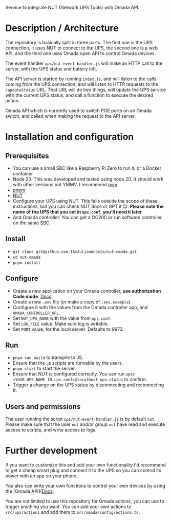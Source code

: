 Service to integrate NUT (Network UPS Tools) with Omada API.

# Description / Architecture
The repository is basically split in three parts. The first one is the UPS connection, it uses NUT to connect to the UPS, the second one is a web API, and the third one uses Omada open API to control Omada devices.

The event handler `ups/nut-event-handler.js` will make an HTTP call to the server, with the UPS status and battery left.

The API server is started by running `index.js`, and will listen to the calls coming from the UPS connection, and will listen to HTTP requests to the `/updateStatus` URL. That URL will do two things, will update the UPS service with the current UPS status, and call a function to execute the desired action.

Omada API which is currently used to switch POE ports on an Omada switch, and called when making the request to the API server.

# Installation and configuration

## Prerequisites
- You can use a small SBC like a Raspberry Pi Zero to run it, or a Docker container. 
- Node 20. This was developed and tested using node 20. It should work with other versions but YMMV. I recommend [nvm](https://github.com/nvm-sh/nvm).
- [pnpm](https://pnpm.io)
- [NUT](https://networkupstools.org)
- Configure your UPS using NUT. This falls outside the scope of these instructions, but you can check NUT docs or GPT it 😉. **Please note the name of the UPS that you set in `ups.conf`, you'll need it later**
- And Omada controller. You can get a OC200 or run software controller on the same SBC.

## Install
- `git clone git@github.com:IAmJulianAcosta/nut-omada.git`
- `cd nut-omada`
- `pnpm install`

## Configure
- Create a new application on your Omada controller, **use authorization Code mode**. [Docs](https://use1-omada-northbound.tplinkcloud.com/doc.html#/home).
- Create a new `.env` file (or make a copy of `.env.example`).
- Configure it with the values from the Omada controller app, and `OMADA_CONTROLLER_URL`.
- Set `NUT_UPS_NAME` with the value from `ups.conf`.
- Set `LOG_FILE` value. Make sure log is writable.
- Set `PORT` value, for the local server. Defaults to 9973.

## Run
- `pnpm run build` to transpile to JS.
- Ensure that the .js scripts are runnable by the users.
- `pnpm start` to start the server.
- Ensure that NUT is configured correctly. You can run `upsc <YOUR_UPS_NAME_IN_ups.conf>@localhost ups.status` to confirm.
- Trigger a change on the UPS status by disconnecting and reconnecting it.

## Users and permissions
The user running the script `ups/nut-event-handler.js` is by default `nut`. Please make sure that the user `nut` and/or group `nut` have read and execute access to scripts, and write access to logs.

# Further development
If you want to customize this and add your own functionality I'd recommend to get a cheap smart plug and connect it to the UPS so you can control its power with an app on your phone.

You also can write your own functions to control your own devices by using the [Omada API]([Docs](https://use1-omada-northbound.tplinkcloud.com/doc.html#/home). 

You are not limited to use this repository for Omada actions, you can use to trigger anything you want. You can add your own actions to `src/ups/actions` and add them to `src/omada/config/actions.ts`.
